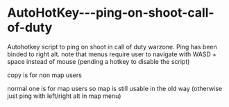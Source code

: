# AutoHotKey---ping-on-shoot-call-of-duty
Autohotkey script to ping on shoot in call of duty warzone. Ping has been binded to right alt. note that menus require user to navigate with WASD + space instead of mouse (pending a hotkey to disable the script)


copy is for non map users

normal one is for map users so map is still usable in the old way (otherwise just ping with left/right alt in map menu)
